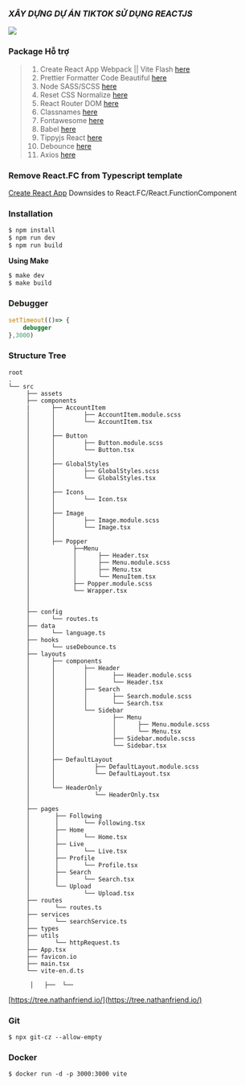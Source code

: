 ### ***XÂY DỰNG DỰ ÁN TIKTOK SỬ DỤNG REACTJS***
<div style = "display : flex; align-items: center">
<img src = "https://img.youtube.com/vi/VCgk2y-LUJY/mqdefault.jpg"/>


</div>


### Package Hỗ trợ 
>1. Create React App Webpack || Vite Flash [here](https://reactjs.org/)
>2. Prettier Formatter Code Beautiful [here](https://prettier.io/)
>3. Node SASS/SCSS [here](https://sass-lang.com/)
>4. Reset CSS Normalize [here](https://necolas.github.io/normalize.css/)
>5. React Router DOM [here](https://reactrouter.com/docs/en/v6/getting-started/overview)
>5. Classnames [here](https://github.com/JedWatson/classnames)
>6. Fontawesome [here](https://fontawesome.com/)
>7. Babel [here](https://babeljs.io/)
>8. Tippyjs React [here](https://github.com/atomiks/tippyjs-react)
>9. Debounce [here](https://github.com/jgarber623/javascript-debounce)
>10. Axios [here](https://github.com/axios/axios)


### Remove React.FC from Typescript template
[Create React App](https://github.com/facebook/create-react-app/pull/8177) Downsides to React.FC/React.FunctionComponent
### Installation
```bash
$ npm install
$ npm run dev
$ npm run build
```
**Using Make**
```bash
$ make dev
$ make build
```
### Debugger
```js
setTimeout(()=> {
    debugger
},3000)
```
### Structure Tree
```
root
.
└── src
     ├── assets
     ├── components
     |      ├── AccountItem
     │      │        ├── AccountItem.module.scss
     │      │        └── AccountItem.tsx
     │      │ 
     │      ├── Button
     │      │        ├── Button.module.scss
     │      │        └── Button.tsx
     │      │ 
     │      ├── GlobalStyles
     │      │        ├── GlobalStyles.scss
     │      │        └── GlobalStyles.tsx
     │      │ 
     │      ├── Icons
     │      │        └── Icon.tsx
     │      │ 
     │      ├── Image
     │      │        ├── Image.module.scss
     │      │        └── Image.tsx
     │      │ 
     │      ├── Popper
     │            ├──Menu
     │            │      ├── Header.tsx
     │            │      ├── Menu.module.scss
     │            │      ├── Menu.tsx
     │            │      └── MenuItem.tsx
     │            ├── Popper.module.scss
     │            └── Wrapper.tsx
     │
     │
     ├── config
     │      └── routes.ts
     ├── data
     │      └── language.ts
     ├── hooks
     │      └── useDebounce.ts  
     ├── layouts
     │      ├── components
     │      │        ├── Header
     │      │        │       ├── Header.module.scss
     │      │        │       └── Header.tsx
     │      │        ├── Search
     │      │        │       ├── Search.module.scss
     │      │        │       └── Search.tsx
     │      │        └── Sidebar
     │      │                ├── Menu
     │      │                │      ├── Menu.module.scss
     │      │                │      └── Menu.tsx
     │      │                ├── Sidebar.module.scss 
     │      │                └── Sidebar.tsx
     │      │
     │      ├── DefaultLayout
     │      │           ├── DefaultLayout.module.scss
     │      │           └── DefaultLayout.tsx
     │      │
     │      └── HeaderOnly
     │                  └── HeaderOnly.tsx
     │
     ├── pages
     │       ├── Following
     │       │       └── Following.tsx
     │       ├── Home
     │       │       └── Home.tsx
     │       ├── Live
     │       │       └── Live.tsx
     │       ├── Profile
     │       │       └── Profile.tsx
     │       ├── Search
     │       │       └── Search.tsx
     │       └── Upload
     │               └── Upload.tsx
     ├── routes
     │       └── routes.ts
     ├── services
     │       └── searchService.ts
     ├── types
     ├── utils
     │       └── httpRequest.ts
     ├── App.tsx
     ├── favicon.io
     ├── main.tsx
     └── vite-en.d.ts

      │   ├──  └──
```
[https://tree.nathanfriend.io/](https://tree.nathanfriend.io/)
### Git 
```
$ npx git-cz --allow-empty
```
### Docker
```
$ docker run -d -p 3000:3000 vite
```
